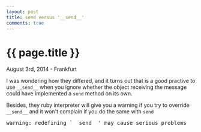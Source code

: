 ```yaml
---
layout: post
title: send versus '__send__'
comments: true
---
```


{{ page.title }}
================

<p class="meta">August 3rd, 2014 - Frankfurt</p>

<p>
  I was wondering how they differed, and it turns out that is a good practive to use <code>__send__</code> when you ignore whether the object receiving the message could have implemented a <code>send</code> method on its own.
</p>

<p> Besides, they ruby interpreter will give you a warning if you try to override <code>__send__</code> and it won't complain if you do the same with <code>send</code>



<pre>
warning: redefining `__send__' may cause serious problems
</pre>
